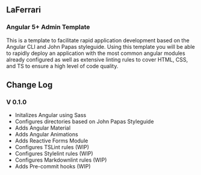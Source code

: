 ## LaFerrari
### Angular 5+ Admin Template

This is a template to facilitate rapid application development based on the Angular CLI and John Papas styleguide. Using this template you will be able to rapidly deploy an application with the most common angular modules already configured as well as extensive linting rules to cover HTML, CSS, and TS to ensure a high level of code quality.

## Change Log

###  V 0.1.0

* Initalizes Angular using Sass
* Configures directories based on John Papas Styleguide
* Adds Angular Material
* Adds Angular Animations
* Adds Reactive Forms Module
* Configures TSLint rules (WIP)
* Configures Stylelint rules (WIP)
* Configures Markdownlint rules (WIP)
* Adds Pre-commit hooks (WIP)

